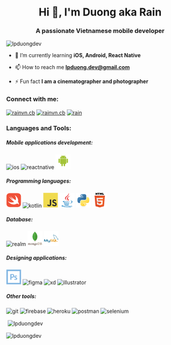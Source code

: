 <h1 align="center">Hi 👋, I'm Duong aka Rain</h1>
<h3 align="center">A passionate Vietnamese mobile developer</h3>

<p align="left"> <img src="https://komarev.com/ghpvc/?username=lpduongdev&label=Profile%20views&color=0e75b6&style=flat" alt="lpduongdev" /> </p>

- 🌱 I’m currently learning **iOS, Android, React Native**

- 📫 How to reach me **lpduong.dev@gmail.com**

- ⚡ Fun fact **I am a cinematographer and photographer**

<h3 align="left">Connect with me:</h3>
<p align="left">
<a href="https://fb.com/rainvn.cb" target="blank"><img align="center" src="https://raw.githubusercontent.com/rahuldkjain/github-profile-readme-generator/master/src/images/icons/Social/facebook.svg" alt="rainvn.cb" height="30" width="40" /></a>
<a href="https://instagram.com/rainvn.cb" target="blank"><img align="center" src="https://raw.githubusercontent.com/rahuldkjain/github-profile-readme-generator/master/src/images/icons/Social/instagram.svg" alt="rainvn.cb" height="30" width="40" /></a>
<a href="https://www.youtube.com/@Rain-ji6gn" target="blank"><img align="center" src="https://raw.githubusercontent.com/rahuldkjain/github-profile-readme-generator/master/src/images/icons/Social/youtube.svg" alt="rain" height="30" width="40" /></a>
</p>

<h3 align="left">Languages and Tools:</h3>
<h5 align="left">Mobile applications development:</h5>
<p align="left">
<img src="https://upload.wikimedia.org/wikipedia/commons/c/ca/IOS_logo.svg" alt="ios" width="40" height="40"/> 
<img src="https://reactnative.dev/img/header_logo.svg" alt="reactnative" width="40" height="40"/> 
<img src="https://raw.githubusercontent.com/devicons/devicon/master/icons/android/android-original-wordmark.svg" alt="android" width="40" height="40"/> 
</p>
<h5 align="left">Programming languages:</h5>
<p align="left">
<img src="https://raw.githubusercontent.com/devicons/devicon/master/icons/swift/swift-original.svg" alt="swift" width="40" height="40"/>
<img src="https://www.vectorlogo.zone/logos/kotlinlang/kotlinlang-icon.svg" alt="kotlin" width="40" height="40"/>
<img src="https://raw.githubusercontent.com/devicons/devicon/master/icons/javascript/javascript-original.svg" alt="javascript" width="40" height="40"/> 
<img src="https://raw.githubusercontent.com/devicons/devicon/master/icons/java/java-original.svg" alt="java" width="40" height="40"/>
<img src="https://raw.githubusercontent.com/devicons/devicon/master/icons/python/python-original.svg" alt="python" width="40" height="40"/>
<img src="https://raw.githubusercontent.com/devicons/devicon/master/icons/html5/html5-original-wordmark.svg" alt="html5" width="40" height="40"/>
</p>
<h5 align="left">Database:</h5>
<p align="left">
<img src="https://raw.githubusercontent.com/bestofjs/bestofjs-webui/8665e8c267a0215f3159df28b33c365198101df5/public/logos/realm.svg" alt="realm" width="40" height="40"/>
<img src="https://raw.githubusercontent.com/devicons/devicon/master/icons/mongodb/mongodb-original-wordmark.svg" alt="mongodb" width="40" height="40"/> <img src="https://raw.githubusercontent.com/devicons/devicon/master/icons/mysql/mysql-original-wordmark.svg" alt="mysql" width="40" height="40"/>
</p>
<h5 align="left">Designing applications:</h5>
<p align="left">
<img src="https://raw.githubusercontent.com/devicons/devicon/master/icons/photoshop/photoshop-line.svg" alt="photoshop" width="40" height="40"/>
<img src="https://www.vectorlogo.zone/logos/figma/figma-icon.svg" alt="figma" width="40" height="40"/> 
<img src="https://cdn.worldvectorlogo.com/logos/adobe-xd.svg" alt="xd" width="40" height="40"/>
<img src="https://www.vectorlogo.zone/logos/adobe_illustrator/adobe_illustrator-icon.svg" alt="illustrator" width="40" height="40"/>
</p>
<h5 align="left">Other tools:</h5>
<p align="left">
<img src="https://www.vectorlogo.zone/logos/git-scm/git-scm-icon.svg" alt="git" width="40" height="40"/>
<img src="https://www.vectorlogo.zone/logos/firebase/firebase-icon.svg" alt="firebase" width="40" height="40"/>
<img src="https://www.vectorlogo.zone/logos/heroku/heroku-icon.svg" alt="heroku" width="40" height="40"/>
<img src="https://www.vectorlogo.zone/logos/getpostman/getpostman-icon.svg" alt="postman" width="40" height="40"/>
<img src="https://raw.githubusercontent.com/detain/svg-logos/780f25886640cef088af994181646db2f6b1a3f8/svg/selenium-logo.svg" alt="selenium" width="40" height="40"/>
</p>

<p>&nbsp;<img align="center" src="https://github-readme-stats.vercel.app/api?username=lpduongdev&show_icons=true&locale=en" alt="lpduongdev" /></p>

<p><img align="center" src="https://github-readme-streak-stats.herokuapp.com/?user=lpduongdev&" alt="lpduongdev" /></p>

